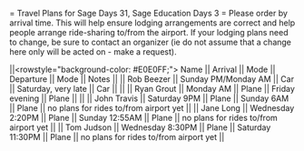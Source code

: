 = Travel Plans for Sage Days 31, Sage Education Days 3 =
Please order by arrival time.  This will help ensure lodging arrangements are correct and help people arrange ride-sharing to/from the airport.  If your lodging plans need to change, be sure to contact an organizer (ie do not assume that a change here only will be acted on - make a request).


||<rowstyle="background-color: #E0E0FF;"> Name ||  Arrival || Mode || Departure || Mode || Notes ||
|| Rob Beezer || Sunday PM/Monday AM || Car || Saturday, very late || Car ||  ||
|| Ryan Grout || Monday AM || Plane || Friday evening || Plane || ||
|| John Travis || Saturday 9PM || Plane || Sunday 6AM || Plane || no plans for rides to/from airport yet ||
|| Jane Long || Wednesday 2:20PM || Plane || Sunday 12:55AM || Plane || no plans for rides to/from airport yet ||
|| Tom Judson || Wednesday 8:30PM || Plane || Saturday 11:30PM || Plane || no plans for rides to/from airport yet ||
